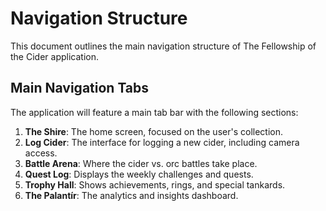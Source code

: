 # Navigation Structure

This document outlines the main navigation structure of The Fellowship of the Cider application.

## Main Navigation Tabs

The application will feature a main tab bar with the following sections:

1.  **The Shire**: The home screen, focused on the user's collection.
2.  **Log Cider**: The interface for logging a new cider, including camera access.
3.  **Battle Arena**: Where the cider vs. orc battles take place.
4.  **Quest Log**: Displays the weekly challenges and quests.
5.  **Trophy Hall**: Shows achievements, rings, and special tankards.
6.  **The Palantír**: The analytics and insights dashboard.
